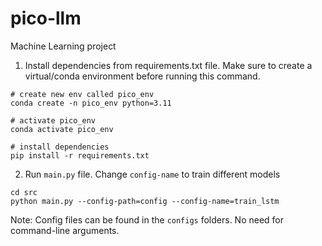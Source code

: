 # pico-llm
Machine Learning project

1. Install dependencies from requirements.txt file. Make sure to create a virtual/conda environment before running this command.

```
# create new env called pico_env
conda create -n pico_env python=3.11

# activate pico_env
conda activate pico_env

# install dependencies
pip install -r requirements.txt

```

2. Run `main.py` file. Change `config-name` to train different models

```
cd src
python main.py --config-path=config --config-name=train_lstm
```

Note: Config files can be found in the `configs` folders. No need for command-line arguments.
